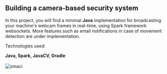 <h2>Building a camera-based security system</h2>

In this project, you will find a minimal <b>Java</b> implementation for broadcasting your machine's webcam frames in real-time, using Spark framework websockets. More features such as email notifications in case of movement detection are under implementation.

Technologies used:

<b>Java, Spark, JavaCV, Gradle</b>
<br>
<br>
![smaci](https://user-images.githubusercontent.com/15330998/43124951-e82cd9c4-8f28-11e8-8a32-15863ae5655c.gif)
